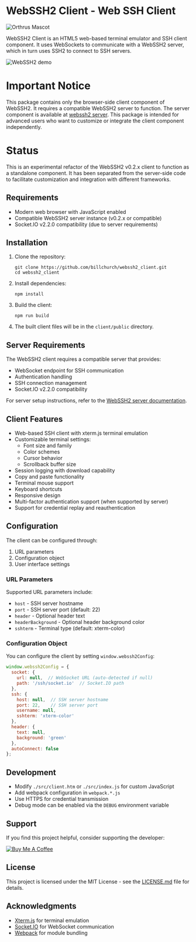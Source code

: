# WebSSH2 Client - Web SSH Client

![Orthrus Mascot](images/orthrus.png)

WebSSH2 Client is an HTML5 web-based terminal emulator and SSH client component. It uses WebSockets to communicate with a WebSSH2 server, which in turn uses SSH2 to connect to SSH servers.

![WebSSH2 demo](https://user-images.githubusercontent.com/1668075/182425293-acc8741e-cc92-4105-afdc-9538e1685d4b.gif)

# Important Notice
This package contains only the browser-side client component of WebSSH2. It requires a compatible WebSSH2 server to function. The server component is available at [webssh2 server](https://github.com/billchurch/webssh2/tree/bigip-server). This package is intended for advanced users who want to customize or integrate the client component independently.

# Status
This is an experimental refactor of the WebSSH2 v0.2.x client to function as a standalone component. It has been separated from the server-side code to facilitate customization and integration with different frameworks.

## Requirements

- Modern web browser with JavaScript enabled
- Compatible WebSSH2 server instance (v0.2.x or compatible)
- Socket.IO v2.2.0 compatibility (due to server requirements)

## Installation

1. Clone the repository:
   ```
   git clone https://github.com/billchurch/webssh2_client.git
   cd webssh2_client
   ```

2. Install dependencies:
   ```
   npm install
   ```

3. Build the client:
   ```
   npm run build
   ```

4. The built client files will be in the `client/public` directory.

## Server Requirements

The WebSSH2 client requires a compatible server that provides:

- WebSocket endpoint for SSH communication
- Authentication handling
- SSH connection management
- Socket.IO v2.2.0 compatibility

For server setup instructions, refer to the [WebSSH2 server documentation](https://github.com/billchurch/webssh2/tree/bigip-server).

## Client Features

- Web-based SSH client with xterm.js terminal emulation
- Customizable terminal settings:
  - Font size and family
  - Color schemes
  - Cursor behavior
  - Scrollback buffer size
- Session logging with download capability
- Copy and paste functionality
- Terminal mouse support
- Keyboard shortcuts
- Responsive design
- Multi-factor authentication support (when supported by server)
- Support for credential replay and reauthentication

## Configuration

The client can be configured through:

1. URL parameters
2. Configuration object
3. User interface settings

### URL Parameters

Supported URL parameters include:

- `host` - SSH server hostname
- `port` - SSH server port (default: 22)
- `header` - Optional header text
- `headerBackground` - Optional header background color
- `sshterm` - Terminal type (default: xterm-color)

### Configuration Object

You can configure the client by setting `window.webssh2Config`:

```javascript
window.webssh2Config = {
  socket: {
    url: null,  // WebSocket URL (auto-detected if null)
    path: '/ssh/socket.io'  // Socket.IO path
  },
  ssh: {
    host: null,  // SSH server hostname
    port: 22,    // SSH server port
    username: null,
    sshterm: 'xterm-color'
  },
  header: {
    text: null,
    background: 'green'
  },
  autoConnect: false
};
```

## Development

- Modify `./src/client.htm` or `./src/index.js` for custom JavaScript
- Add webpack configuration in `webpack.*.js`
- Use HTTPS for credential transmission
- Debug mode can be enabled via the `DEBUG` environment variable

## Support

If you find this project helpful, consider supporting the developer:

[![Buy Me A Coffee](https://www.buymeacoffee.com/assets/img/custom_images/orange_img.png)](https://www.buymeacoffee.com/billchurch)

## License

This project is licensed under the MIT License - see the [LICENSE.md](LICENSE.md) file for details.

## Acknowledgments

- [Xterm.js](https://xtermjs.org/) for terminal emulation
- [Socket.IO](https://socket.io/) for WebSocket communication
- [Webpack](https://webpack.js.org/) for module bundling
